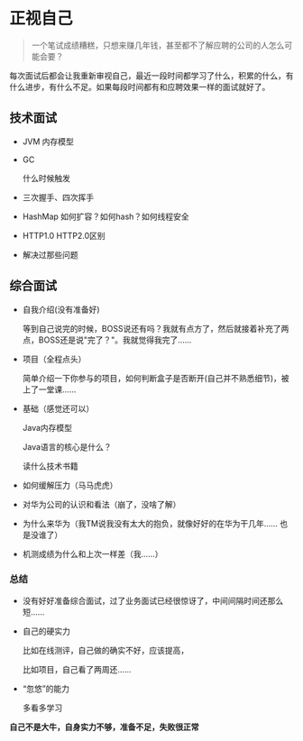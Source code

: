 # 正视自己

> 一个笔试成绩糟糕，只想来赚几年钱，甚至都不了解应聘的公司的人怎么可能会要？

每次面试后都会让我重新审视自己，最近一段时间都学习了什么，积累的什么，有什么进步，有什么不足。如果每段时间都有和应聘效果一样的面试就好了。

## 技术面试

- JVM 内存模型

- GC 

  什么时候触发

- 三次握手、四次挥手

- HashMap 如何扩容？如何hash？如何线程安全

- HTTP1.0  HTTP2.0区别

- 解决过那些问题

## 综合面试

- 自我介绍(没有准备好)

  等到自己说完的时候，BOSS说还有吗？我就有点方了，然后就接着补充了两点，BOSS还是说"完了？"。我就觉得我完了……

- 项目（全程点头）

  简单介绍一下你参与的项目，如何判断盒子是否断开(自己并不熟悉细节)，被上了一堂课……

- 基础（感觉还可以）

  Java内存模型

  Java语言的核心是什么？

  读什么技术书籍

- 如何缓解压力（马马虎虎）

- 对华为公司的认识和看法（崩了，没啥了解）

- 为什么来华为（我TM说我没有太大的抱负，就像好好的在华为干几年……  也是没谁了）

- 机测成绩为什么和上次一样差（我……）

### 总结

- 没有好好准备综合面试，过了业务面试已经很惊讶了，中间间隔时间还那么短……

- 自己的硬实力

  比如在线测评，自己做的确实不好，应该提高，

  比如项目，自己看了两周还……

- “忽悠”的能力

  多看多学习

**自己不是大牛，自身实力不够，准备不足，失败很正常**
